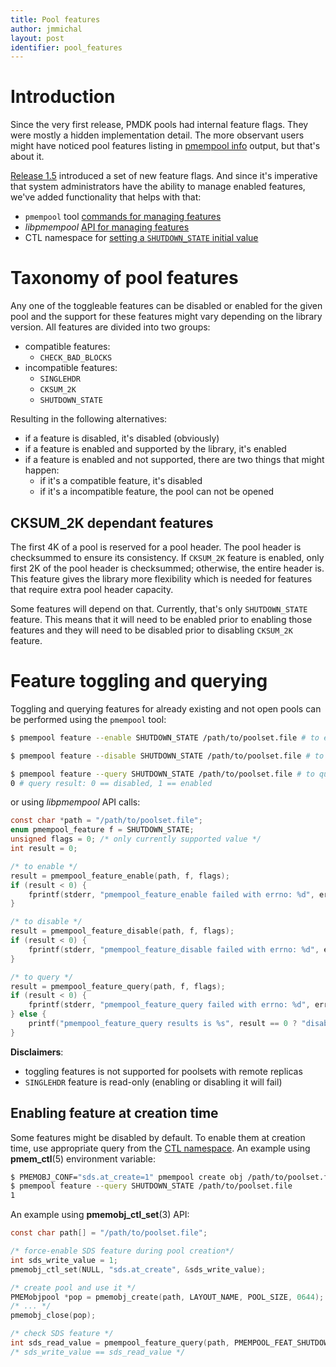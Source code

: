 ```yaml
---
title: Pool features
author: jmmichal
layout: post
identifier: pool_features
---
```


# Introduction

Since the very first release, PMDK pools had internal feature flags. They were
mostly a hidden implementation detail. The more observant users might have
noticed pool features listing in [pmempool info][pmempool-info.1] output,
but that's about it.

[Release 1.5][release-1.5] introduced a set of new feature flags.
And since it's imperative that system administrators have the ability to manage
enabled features, we've added functionality that helps with that:

* `pmempool` tool [commands for managing features][pmempool-feature.1]
* *libpmempool* [API for managing features][pmempool-feature.3]
* CTL namespace for
[setting a `SHUTDOWN_STATE` initial value](#enabling-feature-at-creation-time)

# Taxonomy of pool features

Any one of the toggleable features can be disabled or enabled for the given pool
and the support for these features might vary depending on the library version.
All features are divided into two groups:

* compatible features:
	* `CHECK_BAD_BLOCKS`
* incompatible features:
	* `SINGLEHDR`
	* `CKSUM_2K`
	* `SHUTDOWN_STATE`

Resulting in the following alternatives:

- if a feature is disabled, it's disabled (obviously)
- if a feature is enabled and supported by the library, it's enabled
- if a feature is enabled and not supported, there are two things that might happen:
	- if it's a compatible feature, it's disabled
	- if it's a incompatible feature, the pool can not be opened

## CKSUM_2K dependant features

The first 4K of a pool is reserved for a pool header. The pool header is
checksummed to ensure its consistency. If `CKSUM_2K` feature is enabled, only
first 2K of the pool header is checksummed; otherwise, the entire header is.
This feature gives the library more flexibility which is needed for features
that require extra pool header capacity.

Some features will depend on that. Currently, that's only `SHUTDOWN_STATE` feature.
This means that it will need to be enabled prior to enabling those features and
they will need to be disabled prior to disabling `CKSUM_2K` feature.

# Feature toggling and querying

Toggling and querying features for already existing and not open pools can
be performed using the `pmempool` tool:

```bash
$ pmempool feature --enable SHUTDOWN_STATE /path/to/poolset.file # to enable

$ pmempool feature --disable SHUTDOWN_STATE /path/to/poolset.file # to disable

$ pmempool feature --query SHUTDOWN_STATE /path/to/poolset.file # to query
0 # query result: 0 == disabled, 1 == enabled
```

or using *libpmempool* API calls:

```c
const char *path = "/path/to/poolset.file";
enum pmempool_feature f = SHUTDOWN_STATE;
unsigned flags = 0; /* only currently supported value */
int result = 0;

/* to enable */
result = pmempool_feature_enable(path, f, flags);
if (result < 0) {
	fprintf(stderr, "pmempool_feature_enable failed with errno: %d", errno);
}

/* to disable */	
result = pmempool_feature_disable(path, f, flags);
if (result < 0) {
	fprintf(stderr, "pmempool_feature_disable failed with errno: %d", errno);
}

/* to query */
result = pmempool_feature_query(path, f, flags);
if (result < 0) {
	fprintf(stderr, "pmempool_feature_query failed with errno: %d", errno);
} else {
	printf("pmempool_feature_query results is %s", result == 0 ? "disabled" : "enabled");
}
```

**Disclaimers**:

- toggling features is not supported for poolsets with remote replicas
- `SINGLEHDR` feature is read-only (enabling or disabling it will fail)

## Enabling feature at creation time

Some features might be disabled by default. To enable them at creation time,
use appropriate query from the [CTL namespace][pmemobj_ctl_get.3].
An example using **pmem_ctl**(5) environment variable:

```bash
$ PMEMOBJ_CONF="sds.at_create=1" pmempool create obj /path/to/poolset.file
$ pmempool feature --query SHUTDOWN_STATE /path/to/poolset.file
1
```

An example using **pmemobj_ctl_set**(3) API:

```c
const char path[] = "/path/to/poolset.file";

/* force-enable SDS feature during pool creation*/
int sds_write_value = 1;
pmemobj_ctl_set(NULL, "sds.at_create", &sds_write_value);

/* create pool and use it */
PMEMobjpool *pop = pmemobj_create(path, LAYOUT_NAME, POOL_SIZE, 0644);
/* ... */
pmemobj_close(pop);

/* check SDS feature */
int sds_read_value = pmempool_feature_query(path, PMEMPOOL_FEAT_SHUTDOWN_STATE, 0);
/* sds_write_value == sds_read_value */
````

[release-1.5]: http://pmem.io/2018/10/22/release-1-5.html
[RAS]: http://pmem.io/2018/10/22/release-1-5.html#reliability-availability-and-serviceability-ras
[pmempool-info.1]: http://pmem.io/pmdk/manpages/linux/master/pmempool/pmempool-info.1.html
[pmempool-feature.1]: http://pmem.io/pmdk/manpages/linux/master/pmempool/pmempool-feature.1.html
[pmempool-feature.3]: http://pmem.io/pmdk/manpages/linux/master/libpmempool/pmempool_feature_query.3
[pmemobj_ctl_get.3]: http://pmem.io/pmdk/manpages/linux/master/libpmemobj/pmemobj_ctl_get.3
